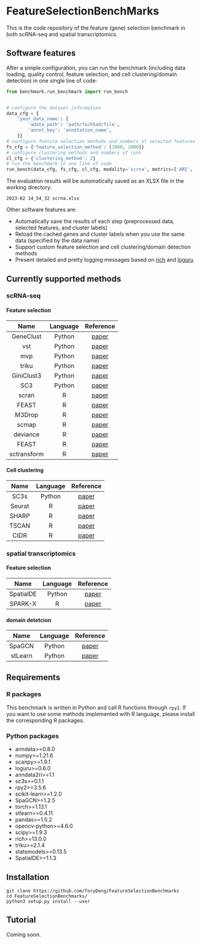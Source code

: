 # FeatureSelectionBenchMarks

This is the code repository of the feature (gene) selection benchmark in both scRNA-seq and spatial transcriptomics.

## Software features

After a simple configuration, you can run the benchmark (including data loading, quality control, feature selection, and cell clustering/domain detection) in one single line of code:

```python
from benchmark.run_benchmark import run_bench


# configure the dataset information
data_cfg = {
    'your_data_name': {
        'adata_path': 'path/to/h5ad/file',
        'annot_key': 'annotation_name',
    }}
# configure feature selection methods and numbers of selected features
fs_cfg = {'feature_selection_method': [1000, 2000]}
# configure clustering methods and numbers of runs
cl_cfg = {'clustering_method': 2}
# run the benchmark in one line of code
run_bench(data_cfg, fs_cfg, cl_cfg, modality='scrna', metrics=['ARI', 'NMI'])
```

The evaluation results will be automatically saved as an XLSX file in the working directory:

```text
2023-02 14_54_32 scrna.xlsx
```

Other software features are:

- Automatically save the results of each step (preprocessed data, selected features, and cluster labels)
- Reload the cached genes and cluster labels when you use the same data (specified by the data name)
- Support custom feature selection and cell clustering/domain detection methods
- Present detailed and pretty logging messages based on [rich](https://github.com/Textualize/rich) and [loguru](https://github.com/Delgan/loguru)

## Currently supported methods

### scRNA-seq

#### Feature selection

| Name  | Language | Reference |
| :---: | :---:    | :---:     |
| GeneClust | Python | [paper](https://doi.org/10.1093/bib/bbad042)
| vst   | Python   | [paper](https://doi.org/10.1016/j.cell.2019.05.031) |
| mvp   | Python   | [paper](https://www.nature.com/articles/nbt.3192) |
| triku | Python   | [paper](https://doi.org/10.1093/gigascience/giac017) |
| GiniClust3|Python| [paper](https://doi.org/10.1186/s12859-020-3482-1) |
| SC3   | Python        | [paper](https://doi.org/10.1038/nmeth.4236) |
| scran | R        | [paper](https://doi.org/10.1186/s13059-016-0947-7) |
| FEAST | R        | [paper](https://doi.org/10.1093/bib/bbab034) |
| M3Drop | R       | [paper](https://doi.org/10.1093/bioinformatics/bty1044) |
| scmap  | R        | [paper](https://doi.org/10.1038/nmeth.4644) |
| deviance    | R        | [paper](https://doi.org/10.1186/s13059-019-1861-6) |
| FEAST       | R        | [paper](https://doi.org/10.1093/bib/bbab034) |
| sctransform | R        | [paper](https://doi.org/10.1186/s13059-019-1874-1) |

#### Cell clustering

| Name  | Language | Reference |
| :---: | :---:    | :---:     |
| SC3s | Python  | [paper](https://doi.org/10.1186/s12859-022-05085-z) |
| Seurat | R       | [paper](https://doi.org/10.1016/j.cell.2021.04.048) |
| SHARP  | R       | [paper](http://www.genome.org/cgi/doi/10.1101/gr.254557.119) |
| TSCAN | R       | [paper](https://doi.org/10.1093/nar/gkw430) |
| CIDR | R       | [paper](https://doi.org/10.1186/s13059-017-1188-0) |


### spatial transcriptomics
#### Feature selection

| Name  | Language | Reference |
| :---: | :---:    | :---:     |
| SpatialDE |Python| [paper](https://doi.org/10.1038/nmeth.4636v) |
| SPARK-X   |   R  | [paper](https://doi.org/10.1186/s13059-021-02404-0) |

#### domain detetcion

| Name  | Language | Reference |
| :---: | :---:    | :---:     |
| SpaGCN | Python  | [paper](https://doi.org/10.1038/s41592-021-01255-8) |
| stLearn | Python  | [paper](https://doi.org/10.1101/2020.05.31.125658) |

## Requirements

### R packages

This benchmark is written in Python and call R functions through `rpy2`. If you want to use some methods implemented with R language, please install the corresponding R packages.

### Python packages

- anndata>=0.8.0
- numpy>=1.21.6
- scanpy>=1.9.1
- loguru>=0.6.0
- anndata2ri>=1.1
- sc3s>=0.1.1
- rpy2>=3.5.6
- scikit-learn>=1.2.0
- SpaGCN>=1.2.5
- torch>=1.13.1
- stlearn>=0.4.11
- pandas>=1.5.2
- opencv-python>=4.6.0
- scipy>=1.9.3
- rich>=13.0.0
- triku>=2.1.4
- statsmodels>=0.13.5
- SpatialDE>=1.1.3

## Installation
```commandline
git clone https://github.com/ToryDeng/FeatureSelectionBenchmarks
cd FeatureSelectionBenchmarks/
python3 setup.py install --user
```

## Tutorial

Coming soon.

